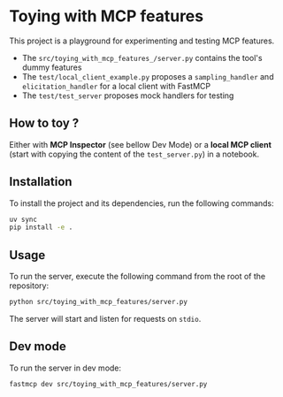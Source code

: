 # Toying with MCP features

This project is a playground for experimenting and testing MCP features.

- The `src/toying_with_mcp_features_/server.py` contains the tool's dummy features
- The `test/local_client_example.py` proposes a `sampling_handler` and `elicitation_handler` for a local client with FastMCP
- The `test/test_server` proposes mock handlers for testing

## How to toy ?

Either with **MCP Inspector** (see bellow Dev Mode) or a **local MCP client** (start with copying the content of the `test_server.py`) in a notebook.

## Installation

To install the project and its dependencies, run the following commands:

```bash
uv sync
pip install -e .
```

## Usage

To run the server, execute the following command from the root of the repository:

```bash
python src/toying_with_mcp_features/server.py
```

The server will start and listen for requests on `stdio`.

## Dev mode

To run the server in dev mode:
```bash
fastmcp dev src/toying_with_mcp_features/server.py
```
